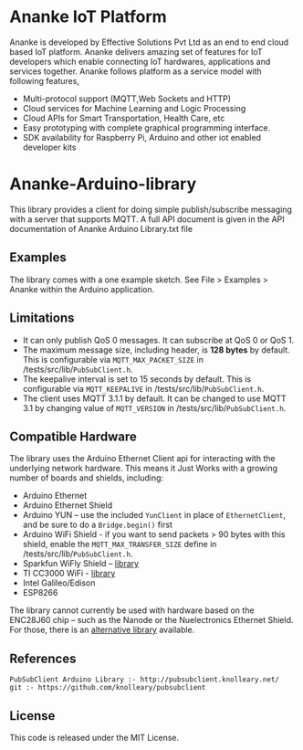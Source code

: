 # Ananke IoT Platform
Ananke is developed by Effective Solutions Pvt Ltd as an end to end cloud based IoT platform. Ananke delivers amazing set of features for IoT developers which enable connecting IoT hardwares, applications and services together. Ananke follows platform as a service model with following features,
 - Multi-protocol support (MQTT,Web Sockets and HTTP)
 - Cloud services for Machine Learning and Logic Processing
 - Cloud APIs for Smart Transportation, Health Care, etc
 - Easy prototyping with complete graphical programming interface.
 - SDK availability for Raspberry Pi, Arduino and other iot enabled developer kits

# Ananke-Arduino-library
This library provides a client for doing simple publish/subscribe messaging with
a server that supports MQTT. A full API document is given in the API documentation 
of Ananke Arduino Library.txt file

## Examples

The library comes with a one example sketch. See File > Examples > Ananke
within the Arduino application.

## Limitations

 - It can only publish QoS 0 messages. It can subscribe at QoS 0 or QoS 1.
 - The maximum message size, including header, is **128 bytes** by default. This
   is configurable via `MQTT_MAX_PACKET_SIZE` in /tests/src/lib/`PubSubClient.h`.
 - The keepalive interval is set to 15 seconds by default. This is configurable
   via `MQTT_KEEPALIVE` in /tests/src/lib/`PubSubClient.h`.
 - The client uses MQTT 3.1.1 by default. It can be changed to use MQTT 3.1 by
   changing value of `MQTT_VERSION` in /tests/src/lib/`PubSubClient.h`.


## Compatible Hardware

The library uses the Arduino Ethernet Client api for interacting with the
underlying network hardware. This means it Just Works with a growing number of
boards and shields, including:

 - Arduino Ethernet
 - Arduino Ethernet Shield
 - Arduino YUN – use the included `YunClient` in place of `EthernetClient`, and
   be sure to do a `Bridge.begin()` first
 - Arduino WiFi Shield - if you want to send packets > 90 bytes with this shield,
   enable the `MQTT_MAX_TRANSFER_SIZE` define in /tests/src/lib/`PubSubClient.h`.
 - Sparkfun WiFly Shield – [library](https://github.com/dpslwk/WiFly)
 - TI CC3000 WiFi - [library](https://github.com/sparkfun/SFE_CC3000_Library)
 - Intel Galileo/Edison
 - ESP8266

The library cannot currently be used with hardware based on the ENC28J60 chip –
such as the Nanode or the Nuelectronics Ethernet Shield. For those, there is an
[alternative library](https://github.com/njh/NanodeMQTT) available.

## References 
	PubSubClient Arduino Library :- http://pubsubclient.knolleary.net/ 
	git :- https://github.com/knolleary/pubsubclient

## License

This code is released under the MIT License.
